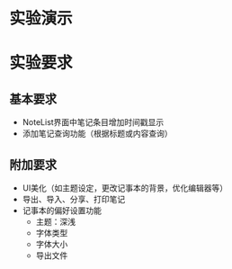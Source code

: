 # 实验演示




# 实验要求

## 基本要求

- NoteList界面中笔记条目增加时间戳显示
- 添加笔记查询功能（根据标题或内容查询）

## 附加要求

- UI美化（如主题设定，更改记事本的背景，优化编辑器等）
- 导出、导入、分享、打印笔记
- 记事本的偏好设置功能
  - 主题：深浅
  - 字体类型
  - 字体大小
  - 导出文件
